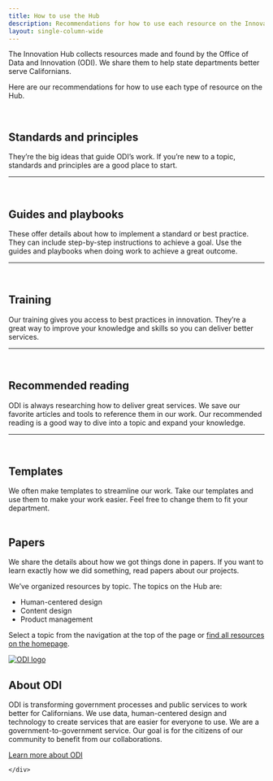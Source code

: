 ```yaml
---
title: How to use the Hub
description: Recommendations for how to use each resource on the Innovation Hub
layout: single-column-wide
---
```


<p class="text-lead">The Innovation Hub collects resources made and found by the Office of Data and Innovation (ODI). We share them to help state departments better serve Californians.</p>

Here are our recommendations for how to use each type of resource on the Hub.

<div class="howtouse-grid-wrapper">
    <div class="howtouse-tile">
        <div class="howtouse-tile-header">
            <div class="header-icon header-star">&nbsp;</div>
            <h2>Standards and principles</h2>
        </div>
        <div class="howtouse-tile-copy interim">They’re the big ideas that guide ODI’s work. If you’re new to a topic, standards and principles are a good place to start.</div>
    <hr/>
    </div>
    <div class="howtouse-tile">
        <div class="howtouse-tile-header">
            <div class="header-icon header-book">&nbsp;</div>
            <h2>Guides and playbooks</h2>
        </div>
        <div class="howtouse-tile-copy interim">These offer details about how to implement a standard or best practice. They can include step-by-step instructions to achieve a goal. Use the guides and playbooks when doing work to achieve a great outcome.</div>
    <hr/>
    </div>
    <div class="howtouse-tile">
        <div class="howtouse-tile-header">
            <div class="header-icon header-ribbon">&nbsp;</div>
            <h2>Training</h2>
        </div>
        <div class="howtouse-tile-copy interim">    Our training gives you access to best practices in innovation. They’re a great way to improve your knowledge and skills so you can deliver better services.</div>
    <hr/>
    </div>
    <div class="howtouse-tile">
        <div class="howtouse-tile-header">
            <div class="header-icon header-bookmark">&nbsp;</div>
            <h2>Recommended reading</h2>
        </div>
        <div class="howtouse-tile-copy interim">ODI is always researching how to deliver great services. We save our favorite articles and tools to reference them in our work. Our recommended reading is a good way to dive into a topic and expand your knowledge.</div>
    <hr/>
    </div>
    <div class="howtouse-tile">
        <div class="howtouse-tile-header">
            <div class="header-icon header-templates">&nbsp;</div>
            <h2>Templates</h2>
        </div>
        <div class="howtouse-tile-copy">We often make templates to streamline our work. Take our templates and use them to make your work easier. Feel free to change them to fit your department.</div>
    </div>
    <div class="howtouse-tile">
        <div class="howtouse-tile-header">
            <div class="header-icon header-paper">&nbsp;</div>
            <h2>Papers</h2>
        </div>
        <div class="howtouse-tile-copy">We share the details about how we got things done in papers. If you want to learn exactly how we did something, read papers about our projects.</div>
    </div>
</div>

We’ve organized resources by topic. The topics on the Hub are:

* Human-centered design
* Content design
* Product management

Select a topic from the navigation at the top of the page or [find all resources on the homepage](/).

<div class="odiblock-grid-wrapper">
    <div class="odiblock-image">
        <a href="https://innovation.ca.gov"><img alt="ODI logo" src="/img/odi-signage.png" /></a>
    </div>
    <div class="odiblock-description">

## About ODI

ODI is transforming government processes and public services to work better for Californians. We use data, human-centered design and technology to create services that are easier for everyone to use. We are a government-to-government service. Our goal is for the citizens of our community to benefit from our collaborations.
        <div class="wp-block-button"><a class="btn-primary featured-btn external-link" href="https://innovation.ca.gov"><span>Learn more about ODI</span></a></div>


    </div>
</div>

